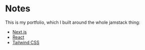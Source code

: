 # Notes

This is my portfolio, which I built around the whole jamstack thing:

- [Next.js](https://nextjs.org/)
- [React](https://reactjs.org/)
- [Tailwind CSS](https://tailwindcss.com/)